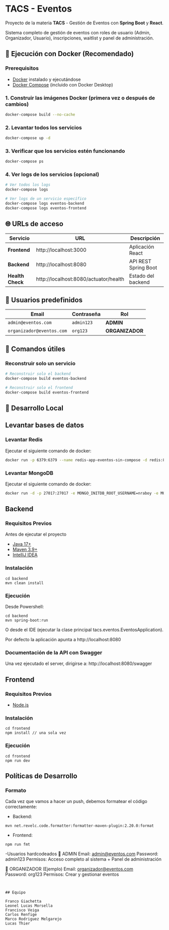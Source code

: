 # TACS - Eventos

Proyecto de la materia **TACS** - Gestión de Eventos con **Spring Boot** y **React**.

Sistema completo de gestión de eventos con roles de usuario (Admin, Organizador, Usuario), inscripciones, waitlist y panel de administración.

## 🐳 Ejecución con Docker (Recomendado)

### Prerequisitos
- [Docker](https://www.docker.com/get-started/) instalado y ejecutándose
- [Docker Compose](https://docs.docker.com/compose/install/) (incluido con Docker Desktop)

### 1. Construir las imágenes Docker (primera vez o después de cambios)
```bash
docker-compose build --no-cache
```
### 2. Levantar todos los servicios
```bash
docker-compose up -d
```
### 3. Verificar que los servicios estén funcionando
```bash
docker-compose ps
```
### 4. Ver logs de los servicios (opcional)
```bash
# Ver todos los logs
docker-compose logs

# Ver logs de un servicio específico
docker-compose logs eventos-backend
docker-compose logs eventos-frontend
```

## 🌐 URLs de acceso

| Servicio | URL | Descripción |
|----------|-----|-------------|
| **Frontend** | http://localhost:3000 | Aplicación React |
| **Backend** | http://localhost:8080 | API REST Spring Boot |
| **Health Check** | http://localhost:8080/actuator/health | Estado del backend |

## 👥 Usuarios predefinidos

| Email | Contraseña | Rol |
|-------|-----------|-----|
| `admin@eventos.com` | `admin123` | **ADMIN** |
| `organizador@eventos.com` | `org123` | **ORGANIZADOR** |

## 🔧 Comandos útiles

### Reconstruir solo un servicio
```bash
# Reconstruir solo el backend
docker-compose build eventos-backend

# Reconstruir solo el frontend  
docker-compose build eventos-frontend
```

## 🔧 Desarrollo Local

## Levantar bases de datos
### Levantar Redis
Ejecutar el siguiente comando de docker:
```bash
docker run -p 6379:6379 --name redis-app-eventos-sin-compose -d redis:8.2 redis-server --save "" --appendonly no
```
### Levantar MongoDB
Ejecutar el siguiente comando de docker:
```bash
docker run -d -p 27017:27017 -e MONGO_INITDB_ROOT_USERNAME=nraboy -e MONGO_INITDB_ROOT_PASSWORD=password1234 --name mongodb-sin-compose mongodb/mongodb-community-server
```

## Backend

### Requisitos Previos

Antes de ejecutar el proyecto

- [Java 17+](https://jdk.java.net/java-se-ri/17-MR1)
- [Maven 3.9+](https://maven.apache.org/)
- [IntelliJ IDEA](https://www.jetbrains.com/idea/)

###  Instalación

```shell
cd backend
mvn clean install
```

### Ejecución

Desde Powershell:

```shell
cd backend
mvn spring-boot:run
```

O desde el IDE (ejecutar la clase principal tacs.eventos.EventosApplication).

Por defecto la aplicación apunta a
http://localhost:8080

### Documentación de la API con Swagger

Una vez ejecutado el server, dirigirse a: http://localhost:8080/swagger

## Frontend

### Requisitos Previos

- [Node.js](https://nodejs.org/en)

### Instalación 

```shell
cd frontend
npm install // una sola vez
```

### Ejecución

```shell
cd frontend
npm run dev
```

## Políticas de Desarrollo 

### Formato

Cada vez que vamos a hacer un push, debemos formatear el código correctamente:

- Backend: 

```shell
mvn net.revelc.code.formatter:formatter-maven-plugin:2.20.0:format
```

- Frontend: 

```shell
npm run fmt
```

-Usuarios hardcodeados
🔴 ADMIN
Email: admin@eventos.com
Password: admin123
Permisos: Acceso completo al sistema + Panel de administración

🔵 ORGANIZADOR (Ejemplo)
Email: organizador@eventos.com  
Password: org123
Permisos: Crear y gestionar eventos
```


## Equipo

Franco Giachetta
Leonel Lucas Morsella
Francisco Veiga
Carlos Renfige
Marco Rodriguez Melgarejo
Lucas Thier

